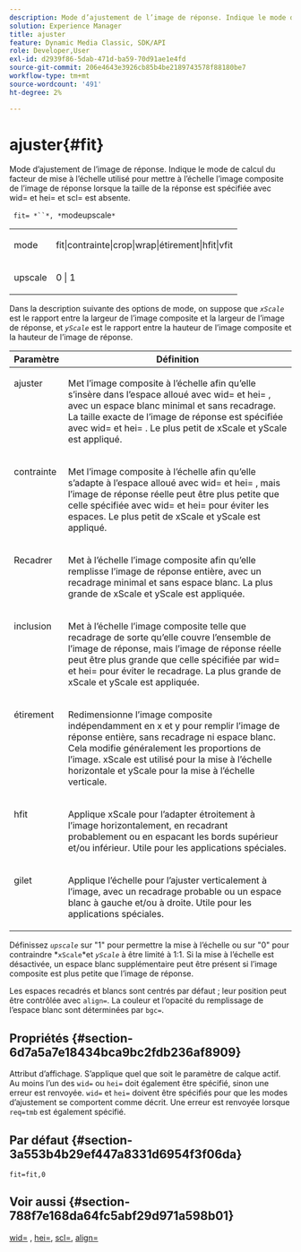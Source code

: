 ```yaml
---
description: Mode d’ajustement de l’image de réponse. Indique le mode de calcul du facteur de mise à l’échelle utilisé pour mettre à l’échelle l’image composite de l’image de réponse lorsque la taille de la réponse est spécifiée avec wid= et hei= et scl= est absente.
solution: Experience Manager
title: ajuster
feature: Dynamic Media Classic, SDK/API
role: Developer,User
exl-id: d2939f86-5dab-471d-ba59-70d91ae1e4fd
source-git-commit: 206e4643e3926cb85b4be2189743578f88180be7
workflow-type: tm+mt
source-wordcount: '491'
ht-degree: 2%

---
```


# ajuster{#fit}

Mode d’ajustement de l’image de réponse. Indique le mode de calcul du facteur de mise à l’échelle utilisé pour mettre à l’échelle l’image composite de l’image de réponse lorsque la taille de la réponse est spécifiée avec wid= et hei= et scl= est absente.

` fit= *``*, *`modeupscale`*`

<table id="simpletable_50FBDC6B7CB2448891DD0F491DEB5ACF"> 
 <tr class="strow"> 
  <td class="stentry"> <p> <span class="codeph"> <span class="varname"> mode  </span> </span> </p> </td> 
  <td class="stentry"> <p> <span class="codeph"> fit|contrainte|crop|wrap|étirement|hfit|vfit  </span> </p> </td> 
 </tr> 
 <tr class="strow"> 
  <td class="stentry"> <p> <span class="codeph"> <span class="varname"> upscale  </span> </span> </p> </td> 
  <td class="stentry"> <p> <span class="codeph"> 0 | 1 </span> </p> </td> 
 </tr> 
</table>

Dans la description suivante des options de mode, on suppose que *`xScale`* est le rapport entre la largeur de l’image composite et la largeur de l’image de réponse, et *`yScale`* est le rapport entre la hauteur de l’image composite et la hauteur de l’image de réponse.

<table id="table_33408ECA9D164AFAA249F8589060545E"> 
 <thead> 
  <tr> 
   <th colname="col1" class="entry"> Paramètre </th> 
   <th colname="col2" class="entry"> Définition </th> 
  </tr> 
 </thead>
 <tbody> 
  <tr valign="top"> 
   <td colname="col1"> <p> <span class="codeph"> ajuster </span> </p> </td> 
   <td colname="col2"> <p>Met l’image composite à l’échelle afin qu’elle s’insère dans l’espace alloué avec <span class="codeph"> wid= </span> et <span class="codeph"> hei= </span>, avec un espace blanc minimal et sans recadrage. La taille exacte de l’image de réponse est spécifiée avec <span class="codeph"> wid= </span> et <span class="codeph"> hei= </span>. Le plus petit de <span class="varname"> xScale </span> et <span class="varname"> yScale </span> est appliqué. </p> </td> 
  </tr> 
  <tr valign="top"> 
   <td colname="col1"> <p> <span class="codeph"> contrainte  </span> </p> </td> 
   <td colname="col2"> <p>Met l’image composite à l’échelle <span class="codeph"> afin qu’elle s’adapte à l’espace alloué avec <span class="codeph"> wid= </span> et <span class="codeph"> hei= </span>, mais l’image de réponse réelle peut être plus petite que celle spécifiée avec <span class="codeph"> wid= </span> et <span class="codeph"> hei= </span> pour éviter les espaces. </span> Le plus petit de <span class="varname"> xScale </span> et <span class="varname"> yScale </span> est appliqué. </p> </td> 
  </tr> 
  <tr valign="top"> 
   <td colname="col1"> <p> <span class="codeph"> Recadrer </span> </p> </td> 
   <td colname="col2"> <p>Met à l’échelle l’image composite afin qu’elle remplisse l’image de réponse entière, avec un recadrage minimal et sans espace blanc. La plus grande de <span class="varname"> xScale </span> et <span class="varname"> yScale </span> est appliquée. </p> </td> 
  </tr> 
  <tr valign="top"> 
   <td colname="col1"> <p> <span class="codeph"> inclusion </span> </p> </td> 
   <td colname="col2"> <p>Met à l’échelle l’image composite telle que <span class="codeph"> recadrage </span> de sorte qu’elle couvre l’ensemble de l’image de réponse, mais l’image de réponse réelle peut être plus grande que celle spécifiée par <span class="codeph"> wid= </span> et <span class="codeph"> hei= </span> pour éviter le recadrage. La plus grande de <span class="varname"> xScale </span> et <span class="varname"> yScale </span>est appliquée. </p> </td> 
  </tr> 
  <tr valign="top"> 
   <td colname="col1"> <p> <span class="codeph"> étirement  </span> </p> </td> 
   <td colname="col2"> <p>Redimensionne l’image composite indépendamment en x et y pour remplir l’image de réponse entière, sans recadrage ni espace blanc. Cela modifie généralement les proportions de l’image. <span class="varname"> xScale  </span> est utilisé pour la mise à l’échelle horizontale et  <span class="varname"> yScale  </span> pour la mise à l’échelle verticale. </p> </td> 
  </tr> 
  <tr valign="top"> 
   <td colname="col1"> <p> <span class="codeph"> hfit  </span> </p> </td> 
   <td colname="col2"> <p>Applique <span class="varname"> xScale </span> pour l’adapter étroitement à l’image horizontalement, en recadrant probablement ou en espacant les bords supérieur et/ou inférieur. Utile pour les applications spéciales. </p> </td> 
  </tr> 
  <tr valign="top"> 
   <td colname="col1"> <p> <span class="codeph"> gilet  </span> </p> </td> 
   <td colname="col2"> <p>Applique <span class="varname"> l’échelle </span> pour l’ajuster verticalement à l’image, avec un recadrage probable ou un espace blanc à gauche et/ou à droite. Utile pour les applications spéciales. </p> </td> 
  </tr> 
 </tbody> 
</table>

Définissez *`upscale`* sur &quot;1&quot; pour permettre la mise à l’échelle ou sur &quot;0&quot; pour contraindre *`xScale`*et *`yScale`* à être limité à 1:1. Si la mise à l’échelle est désactivée, un espace blanc supplémentaire peut être présent si l’image composite est plus petite que l’image de réponse.

Les espaces recadrés et blancs sont centrés par défaut ; leur position peut être contrôlée avec `align=`. La couleur et l’opacité du remplissage de l’espace blanc sont déterminées par `bgc=`.

## Propriétés {#section-6d7a5a7e18434bca9bc2fdb236af8909}

Attribut d’affichage. S’applique quel que soit le paramètre de calque actif. Au moins l’un des `wid=` ou `hei=` doit également être spécifié, sinon une erreur est renvoyée. `wid=` et `hei=` doivent être spécifiés pour que les modes d’ajustement se comportent comme décrit. Une erreur est renvoyée lorsque `req=tmb` est également spécifié.

## Par défaut {#section-3a553b4b29ef447a8331d6954f3f06da}

`fit=fit,0`

## Voir aussi {#section-788f7e168da64fc5abf29d971a598b01}

[wid=](../../../../../is-api/http-ref/image-serving-api-ref/c-http-protocol-reference/c-command-reference/r-is-http-wid.md#reference-bfeadcb67bf4485f851eb21345527e47) ,  [hei=](../../../../../is-api/http-ref/image-serving-api-ref/c-http-protocol-reference/c-command-reference/r-is-http-hei.md#reference-6d6f556ccc0e4b98a815e8a5c1944a96),  [scl=](../../../../../is-api/http-ref/image-serving-api-ref/c-http-protocol-reference/c-command-reference/r-scl.md#reference-b2a74e493d0d407e98fe350551ba3fcc),  [align=](../../../../../is-api/http-ref/image-serving-api-ref/c-http-protocol-reference/c-command-reference/r-align.md#reference-b7d6b87c75124d78884f916dd6544bc7)
